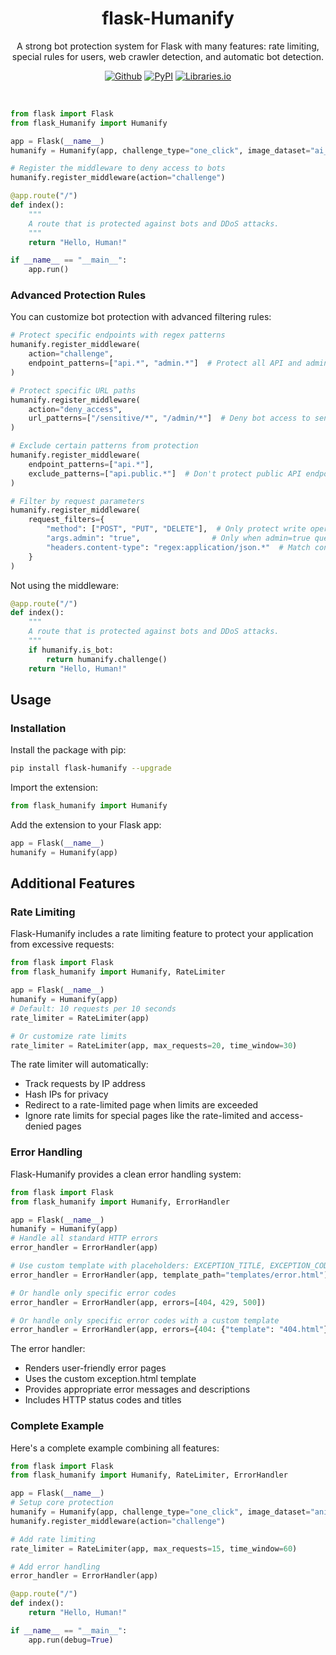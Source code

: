 <h1 align="center">flask-Humanify</h1>
<p align="center">A strong bot protection system for Flask with many features: rate limiting, special rules for users, web crawler detection, and automatic bot detection.</p>
<p align="center"><a rel="noreferrer noopener" href="https://github.com/tn3w/flask-Humanify"><img alt="Github" src="https://img.shields.io/badge/Github-141e24.svg?&style=for-the-badge&logo=github&logoColor=white"></a>  <a rel="noreferrer noopener" href="https://pypi.org/project/flask-Humanify/"><img alt="PyPI" src="https://img.shields.io/badge/PyPi-141e24.svg?&style=for-the-badge&logo=python&logoColor=white"></a>  <a rel="noreferrer noopener" href="https://libraries.io/pypi/flask-Humanify"><img alt="Libraries.io" src="https://img.shields.io/badge/Libraries.io-141e24.svg?&style=for-the-badge&logo=npm&logoColor=white"></a></p>

<br>

```python
from flask import Flask
from flask_Humanify import Humanify

app = Flask(__name__)
humanify = Humanify(app, challenge_type="one_click", image_dataset="ai_dogs")

# Register the middleware to deny access to bots
humanify.register_middleware(action="challenge")

@app.route("/")
def index():
    """
    A route that is protected against bots and DDoS attacks.
    """
    return "Hello, Human!"

if __name__ == "__main__":
    app.run()
```

### Advanced Protection Rules

You can customize bot protection with advanced filtering rules:

```python
# Protect specific endpoints with regex patterns
humanify.register_middleware(
    action="challenge",
    endpoint_patterns=["api.*", "admin.*"]  # Protect all API and admin endpoints
)

# Protect specific URL paths
humanify.register_middleware(
    action="deny_access",
    url_patterns=["/sensitive/*", "/admin/*"]  # Deny bot access to sensitive areas
)

# Exclude certain patterns from protection
humanify.register_middleware(
    endpoint_patterns=["api.*"],
    exclude_patterns=["api.public.*"]  # Don't protect public API endpoints
)

# Filter by request parameters
humanify.register_middleware(
    request_filters={
        "method": ["POST", "PUT", "DELETE"],  # Only protect write operations
        "args.admin": "true",                # Only when admin=true query parameter exists
        "headers.content-type": "regex:application/json.*"  # Match content type with regex
    }
)
```

Not using the middleware:

```python
@app.route("/")
def index():
    """
    A route that is protected against bots and DDoS attacks.
    """
    if humanify.is_bot:
        return humanify.challenge()
    return "Hello, Human!"
```

## Usage

### Installation

Install the package with pip:

```bash
pip install flask-humanify --upgrade
```

Import the extension:

```python
from flask_humanify import Humanify
```

Add the extension to your Flask app:

```python
app = Flask(__name__)
humanify = Humanify(app)
```

## Additional Features

### Rate Limiting

Flask-Humanify includes a rate limiting feature to protect your application from excessive requests:

```python
from flask import Flask
from flask_humanify import Humanify, RateLimiter

app = Flask(__name__)
humanify = Humanify(app)
# Default: 10 requests per 10 seconds
rate_limiter = RateLimiter(app)

# Or customize rate limits
rate_limiter = RateLimiter(app, max_requests=20, time_window=30)
```

The rate limiter will automatically:

- Track requests by IP address
- Hash IPs for privacy
- Redirect to a rate-limited page when limits are exceeded
- Ignore rate limits for special pages like the rate-limited and access-denied pages

### Error Handling

Flask-Humanify provides a clean error handling system:

```python
from flask import Flask
from flask_humanify import Humanify, ErrorHandler

app = Flask(__name__)
humanify = Humanify(app)
# Handle all standard HTTP errors
error_handler = ErrorHandler(app)

# Use custom template with placeholders: EXCEPTION_TITLE, EXCEPTION_CODE, EXCEPTION_MESSAGE
error_handler = ErrorHandler(app, template_path="templates/error.html")

# Or handle only specific error codes
error_handler = ErrorHandler(app, errors=[404, 429, 500])

# Or handle only specific error codes with a custom template
error_handler = ErrorHandler(app, errors={404: {"template": "404.html"}})
```

The error handler:

- Renders user-friendly error pages
- Uses the custom exception.html template
- Provides appropriate error messages and descriptions
- Includes HTTP status codes and titles

### Complete Example

Here's a complete example combining all features:

```python
from flask import Flask
from flask_humanify import Humanify, RateLimiter, ErrorHandler

app = Flask(__name__)
# Setup core protection
humanify = Humanify(app, challenge_type="one_click", image_dataset="animals")
humanify.register_middleware(action="challenge")

# Add rate limiting
rate_limiter = RateLimiter(app, max_requests=15, time_window=60)

# Add error handling
error_handler = ErrorHandler(app)

@app.route("/")
def index():
    return "Hello, Human!"

if __name__ == "__main__":
    app.run(debug=True)
```
